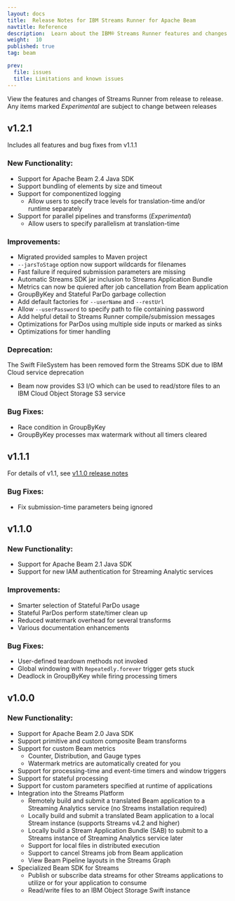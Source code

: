 ```yaml
---
layout: docs
title:  Release Notes for IBM Streams Runner for Apache Beam
navtitle: Reference
description:  Learn about the IBM® Streams Runner features and changes by release.
weight:  10
published: true
tag: beam

prev:
  file: issues
  title: Limitations and known issues
---
```

View the features and changes of Streams Runner from release to release. Any items marked *Experimental* are subject to change between releases

## v1.2.1
Includes all features and bug fixes from v1.1.1
### New Functionality:
* Support for Apache Beam 2.4 Java SDK
* Support bundling of elements by size and timeout
* Support for componentized logging
    * Allow users to specify trace levels for translation-time and/or runtime separately
* Support for parallel pipelines and transforms (*Experimental*)
    * Allow users to specify parallelism at translation-time

### Improvements:
* Migrated provided samples to Maven project
* `--jarsToStage` option now support wildcards for filenames
* Fast failure if required submission parameters are missing
* Automatic Streams SDK jar inclusion to Streams Application Bundle
* Metrics can now be quiered after job cancellation from Beam application
* GroupByKey and Stateful ParDo garbage collection
* Add default factories for `--userName` and `--restUrl`
* Allow `--userPassword` to specify path to file containing password
* Add helpful detail to Streams Runner compile/submission messages
* Optimizations for ParDos using multiple side inputs or marked as sinks
* Optimizations for timer handling

### Deprecation:
The Swift FileSystem has been removed form the Streams SDK due to IBM Cloud service deprecation
* Beam now provides S3 I/O which can be used to read/store files to an IBM Cloud Object Storage S3 service

### Bug Fixes:
* Race condition in GroupByKey
* GroupByKey processes max watermark without all timers cleared


## v1.1.1
For details of v1.1, see [v1.1.0 release notes](#v110)
### Bug Fixes:
* Fix submission-time parameters being ignored


## v1.1.0
### New Functionality:
* Support for Apache Beam 2.1 Java SDK
* Support for new IAM authentication for Streaming Analytic services

### Improvements:
* Smarter selection of Stateful ParDo usage
* Stateful ParDos perform state/timer clean up
* Reduced watermark overhead for several transforms
* Various documentation enhancements

### Bug Fixes:
* User-defined teardown methods not invoked
* Global windowing with `Repeatedly.forever` trigger gets stuck
* Deadlock in GroupByKey while firing processing timers


## v1.0.0
### New Functionality:
* Support for Apache Beam 2.0 Java SDK
* Support primitive and custom composite Beam transforms
* Support for custom Beam metrics
    * Counter, Distribution, and Gauge types
    * Watermark metrics are automatically created for you
* Support for processing-time and event-time timers and window triggers
* Support for stateful processing
* Support for custom parameters specified at runtime of applications
* Integration into the Streams Platform
    * Remotely build and submit a translated Beam application to a Streaming Analytics service (no Streams installation required)
    * Locally build and submit a translated Beam application to a local Stream instance (supports Streams v4.2 and higher)
    * Locally build a Stream Application Bundle (SAB) to submit to a Streams instance of Streaming Analytics service later
    * Support for local files in distributed execution
    * Support to cancel Streams job from Beam application
    * View Beam Pipeline layouts in the Streams Graph
* Specialized Beam SDK for Streams
    * Publish or subscribe data streams for other Streams applications to utilize or for your application to consume
    * Read/write files to an IBM Object Storage Swift instance
